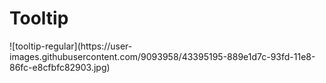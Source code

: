 # Tooltip <Badge text="todo" type="warn" vertical="middle" />
<Todo name="tooltip-regular" />
![tooltip-regular](https://user-images.githubusercontent.com/9093958/43395195-889e1d7c-93fd-11e8-86fc-e8cfbfc82903.jpg)